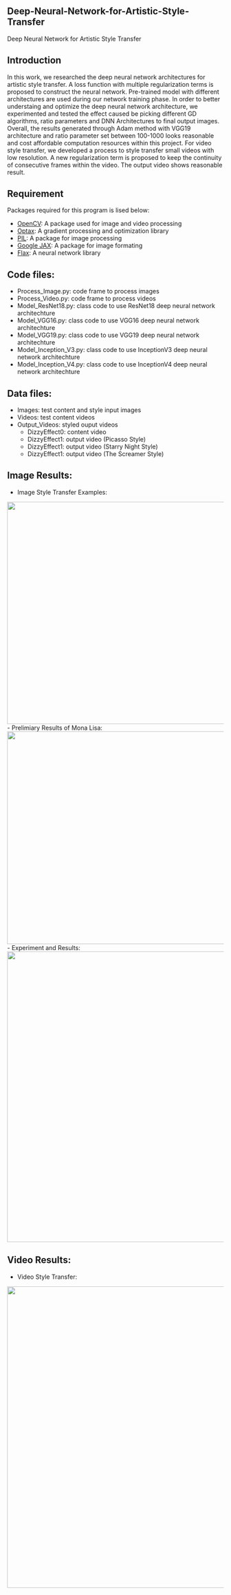 ## Deep-Neural-Network-for-Artistic-Style-Transfer
Deep Neural Network for Artistic Style Transfer

## Introduction
In this work, we researched the deep neural network architectures for artistic style transfer. A loss function with multiple regularization terms is proposed to construct the neural network. Pre-trained model with different architectures are used during our network training phase. In order to better understaing and optimize the deep neural network architecture, we experimented and tested the effect caused be picking different GD algorithms, ratio parameters and DNN Architectures to final output images. Overall, the results generated through Adam method with VGG19 architecture and ratio parameter set between 100-1000 looks reasonable and cost affordable computation resources within this project. For video style transfer, we developed a process to style transfer small videos with low resolution. A new regularization term is proposed to keep the continuity of consecutive frames within the video. The output video shows reasonable result.

## Requirement
Packages required for this program is lised below: 
- [OpenCV](https://github.com/opencv/opencv): A package used for image and video processing
- [Optax](https://github.com/deepmind/optax): A gradient processing and optimization library
- [PIL](https://github.com/python-pillow/Pillow): A package for image processing
- [Google JAX](https://github.com/google/jax): A package for image formating
- [Flax](https://github.com/google/flax): A neural network library

## Code files:
- Process_Image.py: code frame to process images
- Process_Video.py: code frame to process videos
- Model_ResNet18.py: class code to use ResNet18 deep neural network architechture
- Model_VGG16.py: class code to use VGG16 deep neural network architechture
- Model_VGG19.py: class code to use VGG19 deep neural network architechture
- Model_Inception_V3.py: class code to use InceptionV3 deep neural network architechture
- Model_Inception_V4.py: class code to use InceptionV4 deep neural network architechture

## Data files:
- Images: test content and style input images
- Videos: test content videos
- Output_Videos: styled ouput videos
  - DizzyEffect0: content video
  - DizzyEffect1: output video (Picasso Style)
  - DizzyEffect1: output video (Starry Night Style)
  - DizzyEffect1: output video (The Screamer Style)

## Image Results:
- Image Style Transfer Examples: 
<img src="https://github.com/ZhenyangXuUVA/Deep-Neural-Networks-for-Artistic-Style-Transfer/blob/main/Readme/Figure01.png" width="1000" height="516">
- Prelimiary Results of Mona Lisa:
<img src="https://github.com/ZhenyangXuUVA/Deep-Neural-Networks-for-Artistic-Style-Transfer/blob/main/Readme/Figure02.png" width="1000" height="494">
- Experiment and Results:
<img src="https://github.com/ZhenyangXuUVA/Deep-Neural-Networks-for-Artistic-Style-Transfer/blob/main/Readme/Figure03.png" width="1000" height="675">

## Video Results:
- Video Style Transfer: 
<img src="https://github.com/ZhenyangXuUVA/Deep-Neural-Networks-for-Artistic-Style-Transfer/blob/main/Readme/Figure03.png" width="700" height="700">

